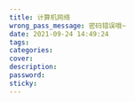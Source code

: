 ```yaml
---
title: 计算机网络
wrong_pass_message: 密码错误哦~
date: 2021-09-24 14:49:24
tags:
categories:
cover:
description:
password:
sticky:
---
```

